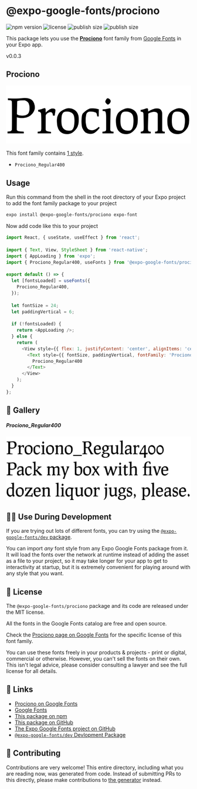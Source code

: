 # @expo-google-fonts/prociono

![npm version](https://flat.badgen.net/npm/v/@expo-google-fonts/prociono)
![license](https://flat.badgen.net/github/license/expo/google-fonts)
![publish size](https://flat.badgen.net/packagephobia/install/@expo-google-fonts/prociono)
![publish size](https://flat.badgen.net/packagephobia/publish/@expo-google-fonts/prociono)

This package lets you use the [**Prociono**](https://fonts.google.com/specimen/Prociono) font family from [Google Fonts](https://fonts.google.com/) in your Expo app.

v0.0.3

## Prociono

![Prociono](./font-family.png)

This font family contains [1 style](#-gallery).

- `Prociono_Regular400`

## Usage

Run this command from the shell in the root directory of your Expo project to add the font family package to your project
```sh
expo install @expo-google-fonts/prociono expo-font
```

Now add code like this to your project
```js
import React, { useState, useEffect } from 'react';

import { Text, View, StyleSheet } from 'react-native';
import { AppLoading } from 'expo';
import { Prociono_Regular400, useFonts } from '@expo-google-fonts/prociono';

export default () => {
  let [fontsLoaded] = useFonts({
    Prociono_Regular400,
  });

  let fontSize = 24;
  let paddingVertical = 6;

  if (!fontsLoaded) {
    return <AppLoading />;
  } else {
    return (
      <View style={{ flex: 1, justifyContent: 'center', alignItems: 'center' }}>
        <Text style={{ fontSize, paddingVertical, fontFamily: 'Prociono_Regular400' }}>
          Prociono_Regular400
        </Text>
      </View>
    );
  }
};

```

## 🔡 Gallery

##### Prociono_Regular400
![Prociono_Regular400](./61f885124a2a2bbcb15f757f4ac96bf9509c0c1869f1efaa3c4cc6ce99d01f16.ttf.png)


## 👩‍💻 Use During Development

If you are trying out lots of different fonts, you can try using the [`@expo-google-fonts/dev` package](https://github.com/expo/google-fonts/tree/master/font-packages/dev#readme).

You can import *any* font style from any Expo Google Fonts package from it. It will load the fonts
over the network at runtime instead of adding the asset as a file to your project, so it may take longer
for your app to get to interactivity at startup, but it is extremely convenient
for playing around with any style that you want.

## 📖 License

The `@expo-google-fonts/prociono` package and its code are released under the MIT license.

All the fonts in the Google Fonts catalog are free and open source.

Check the [Prociono page on Google Fonts](https://fonts.google.com/specimen/Prociono) for the specific license of this font family.

You can use these fonts freely in your products & projects - print or digital, commercial or otherwise. However, you can't sell the fonts on their own. This isn't legal advice, please consider consulting a lawyer and see the full license for all details.

## 🔗 Links

- [Prociono on Google Fonts](https://fonts.google.com/specimen/Prociono)
- [Google Fonts](https://fonts.google.com/)
- [This package on npm](https://www.npmjs.com/package/@expo-google-fonts/prociono)
- [This package on GitHub](https://github.com/expo/google-fonts/tree/master/font-packages/prociono)
- [The Expo Google Fonts project on GitHub](https://github.com/expo/google-fonts)
- [`@expo-google-fonts/dev` Devlopment Package](https://github.com/expo/google-fonts/tree/master/font-packages/dev)


## 🤝 Contributing

Contributions are very welcome! This entire directory, including what you are reading now, was generated from code. Instead of submitting PRs to this directly, please make contributions to [the generator](https://github.com/expo/google-fonts/tree/master/packages/generator) instead.
